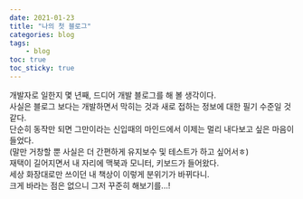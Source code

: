 ```yaml
---
date: 2021-01-23
title: "나의 첫 블로그"
categories: blog
tags:
    - blog
toc: true
toc_sticky: true
---
```


개발자로 일한지 몇 년째, 드디어 개발 블로그를 해 볼 생각이다.<br>
사실은 블로그 보다는 개발하면서 막히는 것과 새로 접하는 정보에 대한 필기 수준일 것 같다.<br>
단순히 동작만 되면 그만이라는 신입때의 마인드에서 이제는 멀리 내다보고 싶은 마음이 들었다.<br>
(말만 거창할 뿐 사실은 더 간편하게 유지보수 및 테스트가 하고 싶어서ㅎ)<br>
재택이 길어지면서 내 자리에 맥북과 모니터, 키보드가 들어왔다.<br>
세상 화장대로만 쓰이던 내 책상이 이렇게 분위기가 바뀌다니.<br>
크게 바라는 점은 없으니 그저 꾸준히 해보기를...!<br>